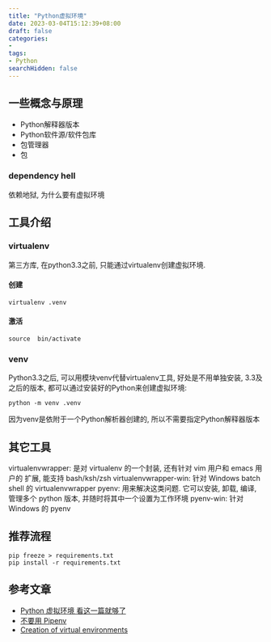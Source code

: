 ```yaml
---
title: "Python虚拟环境"
date: 2023-03-04T15:12:39+08:00
draft: false
categories:
- 
tags:
- Python
searchHidden: false
---
```


## 一些概念与原理

- Python解释器版本
- Python软件源/软件包库
- 包管理器
- 包



### dependency hell

依赖地狱, 为什么要有虚拟环境

## 工具介绍

### virtualenv

第三方库, 在python3.3之前, 只能通过virtualenv创建虚拟环境.

#### 创建

```
virtualenv .venv
```

#### 激活

```
source  bin/activate
```

### venv

Python3.3之后, 可以用模块venv代替virtualenv工具, 好处是不用单独安装, 3.3及之后的版本, 都可以通过安装好的Python来创建虚拟环境:

```
python -m venv .venv
```

因为venv是依附于一个Python解析器创建的, 所以不需要指定Python解释器版本

## 其它工具

virtualenvwrapper: 是对 virtualenv 的一个封装, 还有针对 vim 用户和 emacs 用户的 扩展, 能支持 bash/ksh/zsh
virtualenvwrapper-win: 针对 Windows batch shell 的 virtualenvwrapper
pyenv: 用来解决这类问题. 它可以安装, 卸载, 编译, 管理多个 python 版本, 并随时将其中一个设置为工作环境
pyenv-win: 针对 Windows 的 pyenv

## 推荐流程

```
pip freeze > requirements.txt
pip install -r requirements.txt
```

## 参考文章

- [Python 虚拟环境 看这一篇就够了](https://zhuanlan.zhihu.com/p/484999552)
- [不要用 Pipenv](https://zhuanlan.zhihu.com/p/80478490)
- [Creation of virtual environments](https://docs.python.org/3/library/venv.html)